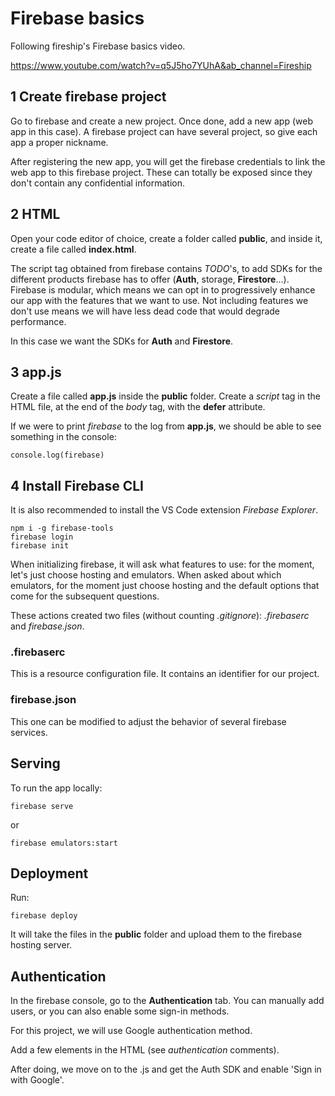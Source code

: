 # Firebase basics

Following fireship's Firebase basics video.

https://www.youtube.com/watch?v=q5J5ho7YUhA&ab_channel=Fireship

## 1 Create firebase project

Go to firebase and create a new project. Once done, add a new app (web app in
this case). A firebase project can have several project, so give each app a
proper nickname.

After registering the new app, you will get the firebase credentials to link the
web app to this firebase project. These can totally be exposed since they don't
contain any confidential information.

## 2 HTML

Open your code editor of choice, create a folder called **public**, and inside
it, create a file called **index.html**.

The script tag obtained from firebase contains _TODO_'s, to add SDKs for the
different products firebase has to offer (**Auth**, storage, **Firestore**...).
Firebase is modular, which means we can opt in to progressively enhance our app
with the features that we want to use. Not including features we don't use means
we will have less dead code that would degrade performance.

In this case we want the SDKs for **Auth** and **Firestore**.

## 3 app.js

Create a file called **app.js** inside the **public** folder. Create a _script_
tag in the HTML file, at the end of the _body_ tag, with the **defer**
attribute.

If we were to print _firebase_ to the log from **app.js**, we should be able to
see something in the console:

`console.log(firebase)`

## 4 Install Firebase CLI

It is also recommended to install the VS Code extension _Firebase Explorer_.

```
npm i -g firebase-tools
firebase login
firebase init
```

When initializing firebase, it will ask what features to use: for the moment,
let's just choose hosting and emulators. When asked about which emulators, for
the moment just choose hosting and the default options that come for the
subsequent questions.

These actions created two files (without counting _.gitignore_): _.firebaserc_
and _firebase.json_.

### .firebaserc

This is a resource configuration file. It contains an identifier for our
project.

### firebase.json

This one can be modified to adjust the behavior of several firebase services.

## Serving

To run the app locally:

```
firebase serve
```

or

```
firebase emulators:start
```

## Deployment

Run:

```
firebase deploy
```

It will take the files in the **public** folder and upload them to the firebase
hosting server.

## Authentication

In the firebase console, go to the **Authentication** tab. You can manually add
users, or you can also enable some sign-in methods.

For this project, we will use Google authentication method.

Add a few elements in the HTML (see _authentication_ comments).

After doing, we move on to the .js and get the Auth SDK and enable 'Sign in with
Google'.

